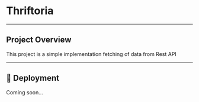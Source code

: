 # Thriftoria

---

## Project Overview
This project is a simple implementation fetching of data from Rest API 

---

## 🚀 Deployment

Coming soon...

